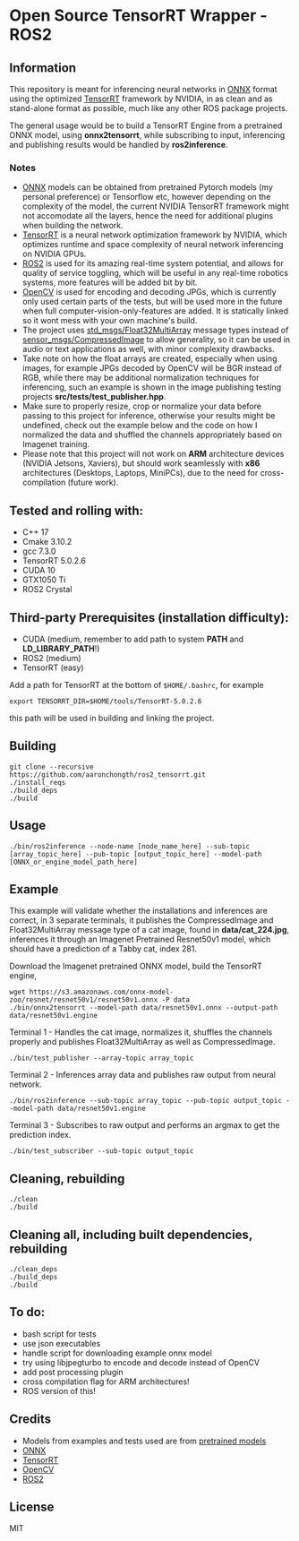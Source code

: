 # Open Source TensorRT Wrapper - ROS2

## Information

This repository is meant for inferencing neural networks in [ONNX](https://onnx.ai) format using the optimized [TensorRT](https://developer.nvidia.com/tensorrt) framework by NVIDIA, in as clean and as stand-alone format as possible, much like any other ROS package projects.

The general usage would be to build a TensorRT Engine from a pretrained ONNX model, using **onnx2tensorrt**, while subscribing to input, inferencing and publishing results would be handled by **ros2inference**. 

### Notes

- [ONNX](https://onnx.ai/) models can be obtained from pretrained Pytorch models (my personal preference) or Tensorflow etc, however depending on the complexity of the model, the current NVIDIA TensorRT framework might not accomodate all the layers, hence the need for additional plugins when building the network.
- [TensorRT](https://developer.nvidia.com/tensorrt) is a neural network optimization framework by NVIDIA, which optimizes runtime and space complexity of neural network inferencing on NVIDIA GPUs.
- [ROS2](https://index.ros.org/doc/ros2/) is used for its amazing real-time system potential, and allows for quality of service toggling, which will be useful in any real-time robotics systems, more features will be added bit by bit.
- [OpenCV](https://github.com/opencv/opencv) is used for encoding and decoding JPGs, which is currently only used certain parts of the tests, but will be used more in the future when full computer-vision-only-features are added. It is statically linked so it wont mess with your own machine's build. 
- The project uses [std_msgs/Float32MultiArray](http://docs.ros.org/melodic/api/std_msgs/html/msg/Float32MultiArray.html) message types instead of [sensor_msgs/CompressedImage](http://docs.ros.org/melodic/api/sensor_msgs/html/msg/CompressedImage.html) to allow generality, so it can be used in audio or text applications as well, with minor complexity drawbacks.
- Take note on how the float arrays are created, especially when using images, for example JPGs decoded by OpenCV will be BGR instead of RGB, while there may be additional normalization techniques for inferencing, such an example is shown in the image publishing testing projects **src/tests/test_publisher.hpp**.
- Make sure to properly resize, crop or normalize your data before passing to this project for inference, otherwise your results might be undefined, check out the example below and the code on how I normalized the data and shuffled the channels appropriately based on Imagenet training.
- Please note that this project will not work on **ARM** architecture devices (NVIDIA Jetsons, Xaviers), but should work seamlessly with **x86** architectures (Desktops, Laptops, MiniPCs), due to the need for cross-compilation (future work).

## Tested and rolling with:

- C++ 17
- Cmake 3.10.2
- gcc 7.3.0
- TensorRT 5.0.2.6
- CUDA 10
- GTX1050 Ti
- ROS2 Crystal

## Third-party Prerequisites (installation difficulty):

- CUDA (medium, remember to add path to system **PATH** and **LD_LIBRARY_PATH**!)
- ROS2 (medium)
- TensorRT (easy)

Add a path for TensorRT at the bottom of `$HOME/.bashrc`, for example
```
export TENSORRT_DIR=$HOME/tools/TensorRT-5.0.2.6
```
this path will be used in building and linking the project.

## Building

```
git clone --recursive https://github.com/aaronchongth/ros2_tensorrt.git
./install_reqs
./build_deps
./build
```

## Usage

```
./bin/ros2inference --node-name [node_name_here] --sub-topic [array_topic_here] --pub-topic [output_topic_here] --model-path [ONNX_or_engine_model_path_here]
```

## Example
This example will validate whether the installations and inferences are correct, in 3 separate terminals, it publishes the CompressedImage and Float32MultiArray message type of a cat image, found in **data/cat_224.jpg**, inferences it through an Imagenet Pretrained Resnet50v1 model, which should have a prediction of a Tabby cat, index 281.

Download the Imagenet pretrained ONNX model, build the TensorRT engine,
```
wget https://s3.amazonaws.com/onnx-model-zoo/resnet/resnet50v1/resnet50v1.onnx -P data
./bin/onnx2tensorrt --model-path data/resnet50v1.onnx --output-path data/resnet50v1.engine
```

Terminal 1 - Handles the cat image, normalizes it, shuffles the channels properly and publishes Float32MultiArray as well as CompressedImage.
```
./bin/test_publisher --array-topic array_topic
```

Terminal 2 - Inferences array data and publishes raw output from neural network.
```
./bin/ros2inference --sub-topic array_topic --pub-topic output_topic --model-path data/resnet50v1.engine
```

Terminal 3 - Subscribes to raw output and performs an argmax to get the prediction index.
```
./bin/test_subscriber --sub-topic output_topic
```

## Cleaning, rebuilding

```
./clean
./build
```

## Cleaning all, including built dependencies, rebuilding

```
./clean_deps
./build_deps
./build
```

## To do:
- bash script for tests
- use json executables
- handle script for downloading example onnx model
- try using libjpegturbo to encode and decode instead of OpenCV
- add post processing plugin
- cross compilation flag for ARM architectures!
- ROS version of this!

## Credits
- Models from examples and tests used are from [pretrained models](https://github.com/onnx/models/tree/master/models/image_classification/resnet)
- [ONNX](https://onnx.ai)
- [TensorRT](https://developer.nvidia.com/tensorrt)
- [OpenCV](https://github.com/opencv/opencv)
- [ROS2](https://index.ros.org/doc/ros2/)

## License
MIT